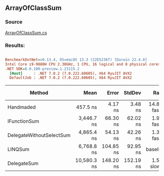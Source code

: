 ﻿## ArrayOfClassSum

### Source
[ArrayOfClassSum.cs](../../src/OptiLinq.Benchmark/ArrayOfClassSum.cs)

### Results:
``` ini

BenchmarkDotNet=v0.13.4, OS=macOS 13.3 (22E5236f) [Darwin 22.4.0]
Intel Core i9-9880H CPU 2.30GHz, 1 CPU, 16 logical and 8 physical cores
.NET SDK=8.0.100-preview.1.23115.2
  [Host]     : .NET 7.0.2 (7.0.222.60605), X64 RyuJIT AVX2
  DefaultJob : .NET 7.0.2 (7.0.222.60605), X64 RyuJIT AVX2


```
|                   Method |        Mean |     Error |    StdDev |         Ratio | RatioSD | Allocated | Alloc Ratio |
|------------------------- |------------:|----------:|----------:|--------------:|--------:|----------:|------------:|
|                Handmaded |    457.5 ns |   4.17 ns |   3.48 ns | 14.80x faster |   0.24x |         - |          NA |
|             IFunctionSum |  3,446.7 ns |  66.30 ns |  62.02 ns |  1.96x faster |   0.04x |      24 B |  2.00x less |
| DelegateWithoutSelectSum |  4,865.4 ns |  54.13 ns |  42.26 ns |  1.39x faster |   0.02x |      24 B |  2.00x less |
|                  LINQSum |  6,768.8 ns | 104.85 ns |  92.95 ns |      baseline |         |      48 B |             |
|              DelegateSum | 10,580.3 ns | 148.20 ns | 152.19 ns |  1.56x slower |   0.03x |      32 B |  1.50x less |
